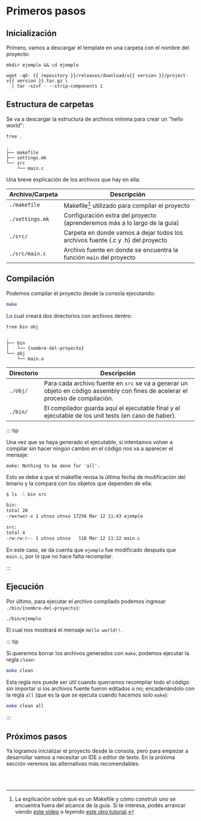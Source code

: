 <script setup>
import { repository, version } from '../../package.json'
</script>

# Primeros pasos

## Inicialización

Primero, vamos a descargar el template en una carpeta con el nombre del
proyecto:

```bash-vue
mkdir ejemplo && cd ejemplo

wget -qO- {{ repository }}/releases/download/v{{ version }}/project-v{{ version }}.tar.gz \
  | tar -xzvf - --strip-components 1
```

## Estructura de carpetas

Se va a descargar la estructura de archivos mínima para crear un "hello world":

```bash
tree .
```
```
.
├── makefile
├── settings.mk
└── src
    └── main.c
```

Una breve explicación de los archivos que hay en ella:

| Archivo/Carpeta          | Descripción                                                                         |
| ------------------------ | ----------------------------------------------------------------------------------- |
| `./makefile`             | Makefile[^1] utilizado para compilar el proyecto                                    |
| `./settings.mk`          | Configuración extra del proyecto (aprenderemos más a lo largo de la guía)           |
| `./src/`                 | Carpeta en donde vamos a dejar todos los archivos fuente (.c y .h) del proyecto     |
| `./src/main.c`           | Archivo fuente en donde se encuentra la función `main` del proyecto                 |

## Compilación

Podemos compilar el proyecto desde la consola ejecutando:

```bash
make
```

Lo cual creará dos directorios con archivos dentro:

```bash
tree bin obj
```

```
.
├── bin
│   └── {nombre-del-proyecto}
└── obj
    └── main.o
```

| Directorio | Descripción                                                                                                                     |
| ---------- | ------------------------------------------------------------------------------------------------------------------------------- |
| `./obj/`   | Para cada archivo fuente en `src` se va a generar un objeto en código assembly con fines de acelerar el proceso de compilación. |
| `./bin/`   | El compilador guarda aquí el ejecutable final y el ejecutable de los unit tests (en caso de haber).                             |

::: tip

Una vez que se haya generado el ejecutable, si intentamos volver a compilar sin
hacer ningún cambio en el código nos va a aparecer el mensaje:

```
make: Nothing to be done for 'all'.
```

Esto se debe a que el makefile revisa la última fecha de modificación del
binario y la compara con los objetos que dependen de ella:

```bash
$ ls -l bin src

bin:
total 20
-rwxrwxr-x 1 utnso utnso 17256 Mar 12 11:43 ejemplo

src:
total 4
-rw-rw-r-- 1 utnso utnso   118 Mar 12 11:22 main.c
```

En este caso, se da cuenta que `ejemplo` fue modificado después que
`main.c`, por lo que no hace falta recompilar.

:::

## Ejecución

Por último, para ejecutar el archivo compilado podemos ingresar
`./bin/{nombre-del-proyecto}`:

```bash
./bin/ejemplo
```

El cual nos mostrará el mensaje `Hello world!!`.

::: tip

Si queremos borrar los archivos generados con `make`, podemos ejecutar la regla
`clean`:

```bash
make clean
```

Esta regla nos puede ser útil cuando querramos recompilar todo el código sin
importar si los archivos fuente fueron editados o no; encadenándolo con la regla
`all` (que es la que se ejecuta cuando hacemos solo `make`):

```bash
make clean all
```

:::

## Próximos pasos

Ya logramos inicializar el proyecto desde la consola, pero para empezar a
desarrollar vamos a necesitar un IDE o editor de texto. En la próxima sección
veremos las alternativas más recomendables.

<br><br>

[^1]: La explicación sobre qué es un Makefile y cómo construir uno se
encuentra fuera del alcance de la guía. Si te interesa, podés arrancar viendo
[este video](https://www.youtube.com/watch?v=a8mPKBxQ9No&list=PL9IEJIKnBJjEPxenuhKU7J5smY4XjFnyg&index=1)
o leyendo [este otro tutorial](https://makefiletutorial.com/).
